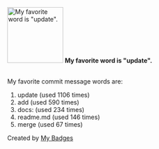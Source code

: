 <img src="https://github.com/my-badges/my-badges/blob/master/src/all-badges/favorite-word/favorite-word.png?raw=true" alt="My favorite word is &quot;update&quot;." title="My favorite word is &quot;update&quot;." width="128">
<strong>My favorite word is &quot;update&quot;.</strong>
<br><br>

My favorite commit message words are:

1. update (used 1106 times)
2. add (used 590 times)
3. docs: (used 234 times)
4. readme.md (used 146 times)
5. merge (used 67 times)


Created by <a href="https://github.com/my-badges/my-badges">My Badges</a>